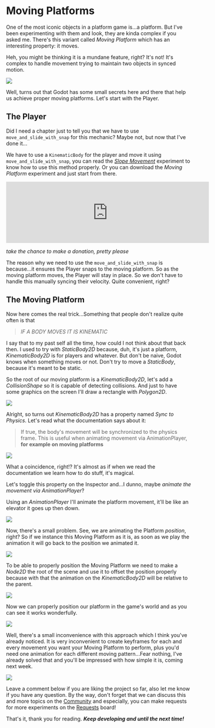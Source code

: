 # Moving Platforms

One of the most iconic objects in a platform game is...a platform. But I've been experimenting with them and look, they are kinda complex if you asked me. There's this variant called _Moving Platform_ which has an interesting property: it moves.

Heh, you might be thinking it is a mundane feature, right? It's not! It's complex to handle movement trying to maintain two objects in synced motion.

![](https://img.itch.zone/aW1nLzM4MjA4NDMuZ2lm/original/ZUyx6y.gif)

Well, turns out that Godot has some small secrets here and there that help us achieve proper moving platforms. Let's start with the Player.

## The Player

Did I need a chapter just to tell you that we have to use `move_and_slide_with_snap` for this mechanic? Maybe not, but now that I've done it...

We have to use a `KinematicBody` for the player and move it using `move_and_slide_with_snap`, you can read the [_Slope Movement_](https://pigdev.itch.io/experiments/devlog/157521/slope-movement-in-godot-engine) experiment to know how to use this method properly. Or you can download the _Moving Platform_ experiment and just start from there.

<iframe frameborder="0" src="https://itch.io/embed/679971" width="552" height="167"><a href="https://pigdev.itch.io/experiments">Gamedev Experiments by Pigdev</a></iframe>

_take the chance to make a donation, pretty please_

The reason why we need to use the `move_and_slide_with_snap` is because...it ensures the Player snaps to the moving platform. So as the moving platform moves, the Player will stay in place. So we don't have to handle this manually syncing their velocity. Quite convenient, right?

## The Moving Platform

Now here comes the real trick...Something that people don't realize quite often is that

> _IF A BODY MOVES IT IS KINEMATIC_

I say that to my past self all the time, how could I not think about that back then. I used to try with _StaticBody2D_ because, duh, it's just a platform, _KinematicBody2D_ is for players and whatever. But don't be naive, Godot knows when something moves or not. Don't try to move a _StaticBody_, because it's meant to be static.

So the root of our moving platform is a _KinematicBody2D_, let's add a _CollisionShape_ so it is capable of detecting collisions. And just to have some graphics on the screen I'll draw a rectangle with _Polygon2D_.

![](https://img.itch.zone/aW1nLzM4MjA4NDQuZ2lm/original/%2B1wtxx.gif)

Alright, so turns out _KinematicBody2D_ has a property named _Sync to Physics_. Let's read what the documentation says about it:

> If true, the body's movement will be synchronized to the physics frame. This is useful when animating movement via AnimationPlayer, **for example on moving platforms**

![](https://img.itch.zone/aW1nLzM4MjA4NDguZ2lm/original/1gI7lx.gif)

What a coincidence, right!? It's almost as if when we read the documentation we learn how to do stuff, it's magical.

Let's toggle this property on the Inspector and...I dunno, maybe _animate the movement via AnimationPlayer_?

Using an _AnimationPlayer_ I'll animate the platform movement, it'll be like an elevator it goes up then down.

![](https://img.itch.zone/aW1nLzM4MjA4NTEuZ2lm/original/xXZt6d.gif)

Now, there's a small problem. See, we are animating the Platform _position_, right? So if we instance this Moving Platform as it is, as soon as we play the animation it will go back to the position we animated it.

![](https://img.itch.zone/aW1nLzM4MjA4NTUuZ2lm/original/3QHgX6.gif)

To be able to properly position the Moving Platform we need to make a _Node2D_ the root of the scene and use it to offset the position properly because with that the animation on the _KinematicBody2D_ will be relative to the parent.

![](https://img.itch.zone/aW1nLzM4MjA4NTcuZ2lm/original/UVvqxl.gif)

Now we can properly position our platform in the game's world and as you can see it works wonderfully.

![](https://img.itch.zone/aW1nLzM4MjA4NjAuZ2lm/original/q4Pzen.gif)

Well, there's a small inconvenience with this approach which I think you've already noticed. It is very inconvenient to create keyframes for each and every movement you want your Moving Platform to perform, plus you'd need one animation for each different moving pattern...Fear nothing, I've already solved that and you'll be impressed with how simple it is, coming next week.

![](https://img.itch.zone/aW1nLzM4MjA4NjIuZ2lm/original/fj3Zxo.gif)

Leave a comment below if you are liking the project so far, also let me know if you have any question. By the way, don't forget that we can discuss this and more topics on the [Community](https://pigdev.itch.io/experiments/community) and especially, you can make requests for more experiments on the [Requests](https://itch.io/board/791663/requests) board!

That's it, thank you for reading. _**Keep developing and until the next time!**_
